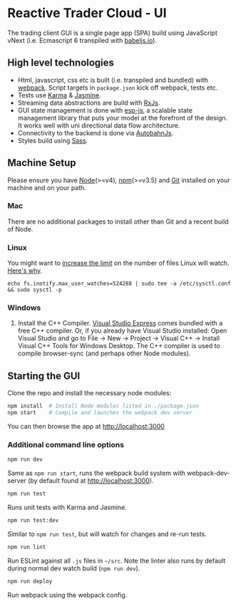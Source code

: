 # Reactive Trader Cloud - UI

The trading client GUI is a single page app (SPA) build using JavaScript vNext (i.e. Ecmascript 6 transpiled with [babeljs.io](http://babeljs.io)).

## High level technologies

* Html, javascript, css etc is built (i.e. transpiled and bundled) with [webpack](https://webpack.github.io). Script targets in `package.json` kick off webpack, tests etc.
* Tests use [Karma](https://karma-runner.github.io) & [Jasmine](http://jasmine.github.io).
* Streaming data abstractions are build with [RxJs](https://github.com/Reactive-Extensions/RxJS).
* GUI state management is done with [esp-js](http://esp.readthedocs.org), a scalable state management library that puts your model at the forefront of the design. It works well with uni directional data flow architecture.
* Connectivity to the backend is done via [AutobahnJs](http://autobahn.ws/js/).
* Styles build using [Sass](http://sass-lang.com/).

## Machine Setup
Please ensure you have [Node](https://nodejs.org)(>=v4), [npm](https://github.com/npm/npm)(>=v3.5) and [Git](https://git-scm.com/downloads) installed on your machine and on your path.

### Mac
There are no additional packages to install other than Git and a recent build of Node.

### Linux
You might want to [increase the limit](http://stackoverflow.com/questions/16748737/grunt-watch-error-waiting-fatal-error-watch-enospc) on the number of files Linux will watch. [Here's why](https://github.com/coryhouse/react-slingshot/issues/6).
```
echo fs.inotify.max_user_watches=524288 | sudo tee -a /etc/sysctl.conf && sudo sysctl -p
```

### Windows

1. Install the C++ Compiler. [Visual Studio Express](https://www.visualstudio.com/en-US/products/visual-studio-express-vs) comes bundled with a free C++ compiler. Or, if you already have Visual Studio installed: Open Visual Studio and go to File -> New -> Project -> Visual C++ -> Install Visual C++ Tools for Windows Desktop. The C++ compiler is used to compile browser-sync (and perhaps other Node modules).

## Starting the GUI

Clone the repo and install the necessary node modules:

```sh
npm install  # Install Node modules listed in ./package.json
npm start    # Compile and launches the webpack dev server
```

You can then browse the app at [http://localhost:3000](http://localhost:3000)

### Additional command line options

```sh
npm run dev
```

Same as `npm run start`, runs the webpack build system with webpack-dev-server (by default found at [http://localhost:3000](http://localhost:3000)).

```sh
npm run test
```
Runs unit tests with Karma and Jasmine.

```sh
npm run test:dev
```
Similar to `npm run test`, but will watch for changes and re-run tests.

```sh
npm run lint
```
Run ESLint against all `.js` files in `~/src`.
Note the linter also runs by default during normal dev watch build (`npm run dev`).

```sh
npm run deploy
```
Run webpack using the webpack config.
